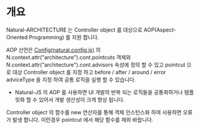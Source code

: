 개요
===

Natural-ARCHITECTURE 는 Controller object 를 대상으로 AOP(Aspect-Oriented Programming) 를 지원 합니다.

AOP 선언은 [Config(natural.config.js)](#cmVmcjAxMDIlMjRDb25maWckaHRtbCUyRm5hdHVyYWxqcyUyRnJlZnIlMkZyZWZyMDEwMi5odG1s) 의 N.context.attr("architecture").cont.pointcuts 객체와 N.context.attr("architecture").cont.advisors 속성에 정의 할 수 있고 pointcut 으로 대상 Controller object 를 지정 하고 before / after / around / error adviceType 을 지정 하여 공통 로직을 실행 할 수 있습니다.

 * Natural-JS 의 AOP 를 사용하면 UI 개발의 반복 되는 로직들을 공통화하거나 템플릿화 할 수 있어서 개발 생산성이 크게 향상 됩니다.
<p class="alert">Controller object 의 함수를 new 연산자를 통해 객체 인스턴스화 하여 사용하면 오류가 발생 합니다. 이런경우 pointcut 에서 해당 함수를 제외 바랍니다.</p>